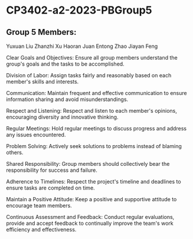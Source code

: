 # CP3402-a2-2023-PBGroup5

## Group 5 Members:
Yuxuan Liu
Zhanzhi Xu
Haoran Juan
Entong Zhao
Jiayan Feng

Clear Goals and Objectives: Ensure all group members understand the group's goals and the tasks to be accomplished.

Division of Labor: Assign tasks fairly and reasonably based on each member's skills and interests.

Communication: Maintain frequent and effective communication to ensure information sharing and avoid misunderstandings.

Respect and Listening: Respect and listen to each member's opinions, encouraging diversity and innovative thinking.

Regular Meetings: Hold regular meetings to discuss progress and address any issues encountered.

Problem Solving: Actively seek solutions to problems instead of blaming others.

Shared Responsibility: Group members should collectively bear the responsibility for success and failure.

Adherence to Timelines: Respect the project's timeline and deadlines to ensure tasks are completed on time.

Maintain a Positive Attitude: Keep a positive and supportive attitude to encourage team members.

Continuous Assessment and Feedback: Conduct regular evaluations, provide and accept feedback to continually improve the team's work efficiency and effectiveness.
